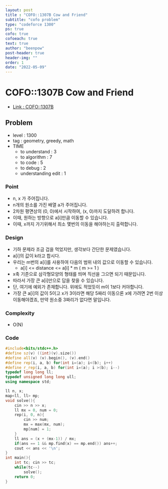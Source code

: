 ```yaml
---
layout: post
title : "COFO::1307B Cow and Friend"
subtitle: "cofo problem"
type: "codeforce 1300"
ps: true
cofo: true
cofoeach: true
text: true
author: "beenpow"
post-header: true
header-img: ""
order: 1
date: "2022-05-09"
---
```

# COFO::1307B Cow and Friend
- [Link : COFO::1307B](https://codeforces.com/problemset/problem/1307/B)


## Problem 

- level : 1300
- tag : geometry, greedy, math
- TIME
  - to understand    : 3
  - to algorithm     : 7
  - to code          : 5
  - to debug         : 2
  - understanding edit : 1  

### Point
- n, x 가 주어집니다.
- n개의 원소를 가진 배열 a가 주어집니다.
- 2차원 평면상의 (0, 0)에서 시작하여, (x, 0)까지 도달하려 합니다.
- 이때, 원하는 방향으로 a[i]만큼 이동할 수 있습니다.
- 이때, x까지 가기위해서 최소 몇번의 이동을 해야하는지 출력합니다.

### Design
- 기하 문제라 조금 겁을 먹었지만, 생각보다 간단한 문제였습니다.
- a[i]의 값이 k라고 합시다.
- 우리는 m번의 a[i]를 사용하여 다음의 범위 내의 값으로 이동할 수 있습니다.
  - a[i] <= distance <= a[i] * m ( m >= 1 )
- x축 기준으로 삼각형모양의 형태를 띄며 직선을 그으면 되기 때문입니다.
- 따라서 가장 큰 a[i]만으로 답을 찾을 수 있습니다.
- 단, 여기에 예외가 존재합니다. 위에도 적었듯이 m이 1보다 커야합니다.
- 가장 큰 a[i]의 값이 5이고 x가 3이라면 해당 5짜리 이동으론 x에 가려면 2번 이상 이동해야겠죠, 만약 원소중 3짜리가 없다면 말입니다.

### Complexity
- O(N)

### Code

```cpp
#include<bits/stdc++.h>
#define sz(v) ((int)(v).size())
#define all(v) (v).begin(), (v).end()
#define rep(i, a, b) for(int i=(a); i<(b); i++)
#define r_rep(i, a, b) for(int i=(a); i >(b); i--)
typedef long long ll;
typedef unsigned long long ull;
using namespace std;

ll n, x;
map<ll, ll> mp;
void solve(){
    cin >> n >> x;
    ll mx = 0, num = 0;
    rep(i, 0, n){
        cin >> num;
        mx = max(mx, num);
        mp[num] = 1;
    }
    ll ans = (x + (mx-1)) / mx;
    if(ans == 1 && mp.find(x) == mp.end()) ans++;
    cout << ans << '\n';
}
int main(){
    int tc; cin >> tc;
    while(tc--)
        solve();
    return 0;
}
```
